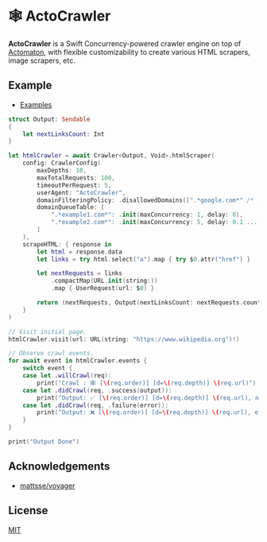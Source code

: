 # 🕸️ ActoCrawler

**ActoCrawler** is a Swift Concurrency-powered crawler engine on top of [Actomaton](https://github.com/inamiy/Actomaton), with flexible customizability to create various HTML scrapers, image scrapers, etc.

## Example

- [Examples](Examples)

```swift
struct Output: Sendable
{
    let nextLinksCount: Int
}

let htmlCrawler = await Crawler<Output, Void>.htmlScraper(
    config: CrawlerConfig(
        maxDepths: 10,
        maxTotalRequests: 100,
        timeoutPerRequest: 5,
        userAgent: "ActoCrawler",
        domainFilteringPolicy: .disallowedDomains([".*google.com*" /* ... */]),
        domainQueueTable: [
            ".*example1.com*": .init(maxConcurrency: 1, delay: 0),
            ".*example2.com*": .init(maxConcurrency: 5, delay: 0.1 ... 0.5)
        ]
    ),
    scrapeHTML: { response in
        let html = response.data
        let links = try html.select("a").map { try $0.attr("href") }

        let nextRequests = links
            .compactMap(URL.init(string:))
            .map { UserRequest(url: $0) }

        return (nextRequests, Output(nextLinksCount: nextRequests.count))
    }
)

// Visit initial page.
htmlCrawler.visit(url: URL(string: "https://www.wikipedia.org")!)

// Observe crawl events.
for await event in htmlCrawler.events {
    switch event {
    case let .willCrawl(req):
        print("Crawl : 🕸️ [\(req.order)] [d=\(req.depth)] \(req.url)")
    case let .didCrawl(req, .success(output)):
        print("Output: ✅ [\(req.order)] [d=\(req.depth)] \(req.url), nextLinksCount = \(output.nextLinksCount)")
    case let .didCrawl(req, .failure(error)):
        print("Output: ❌ [\(req.order)] [d=\(req.depth)] \(req.url), error = \(error)")
    }
}

print("Output Done")
```

## Acknowledgements

- [mattsse/voyager](https://github.com/mattsse/voyager)

## License

[MIT](LICENSE)
